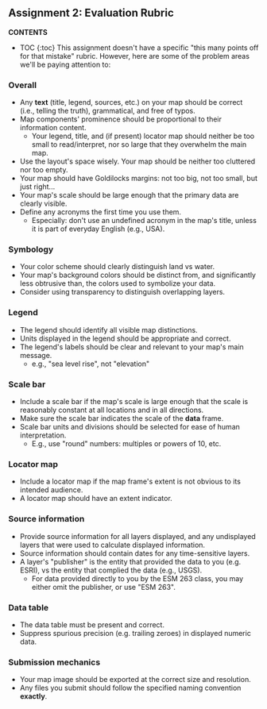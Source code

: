 ## Assignment 2: Evaluation Rubric
**CONTENTS**

- TOC
{:toc}
This assignment doesn't have a specific "this many points off for that mistake" rubric. However, here are some of the problem areas we'll be paying attention to:

### Overall

- Any **text** (title, legend, sources, etc.) on your map should be correct (i.e., telling the truth), grammatical, and free of typos.
- Map components' prominence should be proportional to their information content.
    - Your legend, title, and (if present) locator map should neither be too small to read/interpret, nor so large that they overwhelm the main map.
- Use the layout's space wisely. Your map should be neither too cluttered nor too empty.
- Your map should have Goldilocks margins: not too big, not too small, but just right...
- Your map's scale should be large enough that the primary data are clearly visible.
- Define any acronyms the first time you use them.
    - Especially: don't use an undefined acronym in the map's title, unless it is part of everyday English (e.g., USA).

### Symbology

- Your color scheme should clearly distinguish land vs water.
- Your map's background colors should be distinct from, and significantly less obtrusive than, the colors used to symbolize your data.
- Consider using transparency to distinguish overlapping layers.

### Legend

- The legend should identify all visible map distinctions.
- Units displayed in the legend should be appropriate and correct.
- The legend's labels should be clear and relevant to your map's main message.
    - e.g., "sea level rise", not "elevation"

### Scale bar

- Include a scale bar if the map's scale is large enough that the scale is reasonably constant at all locations and in all directions.
- Make sure the scale bar indicates the scale of the **data** frame.
- Scale bar units and divisions should be selected for ease of human interpretation.
    - E.g., use "round" numbers: multiples or powers of 10, etc.

### Locator map

- Include a locator map if the map frame's extent is not obvious to its intended audience.
- A locator map should have an extent indicator.

### Source information

- Provide source information for all layers displayed, and any undisplayed layers that were used to calculate displayed information.
- Source information should contain dates for any time-sensitive layers.
- A layer's "publisher" is the entity that provided the data to you (e.g. ESRI), vs the entity that complied the data (e.g., USGS).
    - For data provided directly to you by the ESM 263 class, you may either omit the publisher, or use "ESM 263".

### Data table

- The data table must be present and correct.
- Suppress spurious precision (e.g. trailing zeroes) in displayed numeric data.

### Submission mechanics

- Your map image should be exported at the correct size and resolution.
- Any files you submit should follow the specified naming convention **exactly**.
